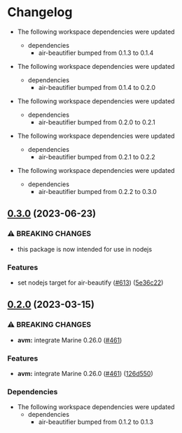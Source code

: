 # Changelog

* The following workspace dependencies were updated
  * dependencies
    * air-beautifier bumped from 0.1.3 to 0.1.4

* The following workspace dependencies were updated
  * dependencies
    * air-beautifier bumped from 0.1.4 to 0.2.0

* The following workspace dependencies were updated
  * dependencies
    * air-beautifier bumped from 0.2.0 to 0.2.1

* The following workspace dependencies were updated
  * dependencies
    * air-beautifier bumped from 0.2.1 to 0.2.2

* The following workspace dependencies were updated
  * dependencies
    * air-beautifier bumped from 0.2.2 to 0.3.0

## [0.3.0](https://github.com/fluencelabs/aquavm/compare/air-beautify-wasm-v0.2.1...air-beautify-wasm-v0.3.0) (2023-06-23)


### ⚠ BREAKING CHANGES

* this package is now intended for use in nodejs

### Features

* set nodejs target for air-beautify ([#613](https://github.com/fluencelabs/aquavm/issues/613)) ([5e36c22](https://github.com/fluencelabs/aquavm/commit/5e36c223a43c6705e4f1e55246a25d9888a91786))

## [0.2.0](https://github.com/fluencelabs/aquavm/compare/air-beautify-wasm-v0.1.2...air-beautify-wasm-v0.2.0) (2023-03-15)


### ⚠ BREAKING CHANGES

* **avm:** integrate Marine 0.26.0 ([#461](https://github.com/fluencelabs/aquavm/issues/461))

### Features

* **avm:** integrate Marine 0.26.0 ([#461](https://github.com/fluencelabs/aquavm/issues/461)) ([126d550](https://github.com/fluencelabs/aquavm/commit/126d5507c81a7f978ab9cf06c492b1092a336cf6))


### Dependencies

* The following workspace dependencies were updated
  * dependencies
    * air-beautifier bumped from 0.1.2 to 0.1.3
